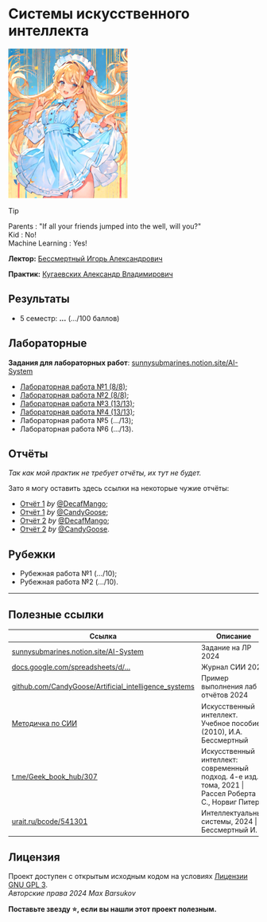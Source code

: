 # Системы искусственного интеллекта

<img alt="ai-animated-anime-girl" src="https://github.com/maxbarsukov/itmo/blob/master/.docs/ai-animated.gif" width="240">

> [!TIP]
> Parents : "If all your friends jumped into the well, will you?" \
> Kid : No! \
> Machine Learning : Yes!

**Лектор:** [Бессмертный Игорь Александрович](https://my.itmo.ru/persons/106013)

**Практик:** [Кугаевских Александр Владимирович](https://my.itmo.ru/persons/360609)

## Результаты

- 5 семестр: **...** (.../100 баллов)

## Лабораторные

**Задания для лабораторных работ**: [sunnysubmarines.notion.site/AI-System](https://sunnysubmarines.notion.site/AI-System-a559a46cddc44363bdf27b77e10b7d85#e81ed3e5bc1f4131846acb4e13b1c64a)

- [Лабораторная работа №1 (8/8)](./лабораторные/lab1/);
- [Лабораторная работа №2 (8/8)](./лабораторные/lab2/);
- [Лабораторная работа №3 (13/13)](./лабораторные/lab3/);
- [Лабораторная работа №4 (13/13)](./лабораторные/lab4/);
- Лабораторная работа №5 (.../13);
- Лабораторная работа №6 (.../13).

## Отчёты

*Так как мой практик не требует отчёты, их тут не будет.*

Зато я могу оставить здесь ссылки на некоторые чужие отчёты:

- [Отчёт 1](https://github.com/DecafMangoITMO/ITMO/blob/main/SystemsOfArtificialIntelligence/module_1/README.md) *by* [@DecafMango](https://github.com/DecafMangoITMO);
- [Отчёт 1](https://github.com/CandyGoose/Artificial_intelligence_systems/blob/main/sii_module_1.docx) *by* [@CandyGoose](https://github.com/CandyGoose);
- [Отчёт 2](https://github.com/DecafMangoITMO/ITMO/blob/main/SystemsOfArtificialIntelligence/module_2/README.md) *by* [@DecafMango](https://github.com/DecafMangoITMO);
- [Отчёт 2](https://github.com/CandyGoose/Artificial_intelligence_systems/blob/main/sii_module_2.docx) *by* [@CandyGoose](https://github.com/CandyGoose).

## Рубежки

- Рубежная работа №1 (.../10);
- Рубежная работа №2 (.../10).

---

## Полезные ссылки

| Ссылка | Описание |
| --- | --- |
| [sunnysubmarines.notion.site/AI-System](https://sunnysubmarines.notion.site/AI-System-a559a46cddc44363bdf27b77e10b7d85#e81ed3e5bc1f4131846acb4e13b1c64a) | Задание на ЛР 2024 |
| [docs.google.com/spreadsheets/d/...](https://docs.google.com/spreadsheets/d/17Tfrmk77ghD1yD4cIeah7EOpCZVxJMmE-gdLYyEd1Ug/edit?gid=1446492249#gid=1446492249) | Журнал СИИ 2024 |
| [github.com/CandyGoose/Artificial_intelligence_systems](https://github.com/CandyGoose/Artificial_intelligence_systems/) | Пример выполнения лаб + отчётов 2024 |
| [Методичка по СИИ](./СИИ_Методичка.pdf) | Искусственный интеллект. Учебное пособие (2010), И.А. Бессмертный |
| [t.me/Geek_book_hub/307](https://t.me/Geek_book_hub/307) | Искусственный интеллект: современный подход. 4-е изд. 3 тома, 2021 \| Рассел Роберта С., Норвиг Питер |
| [urait.ru/bcode/541301](https://urait.ru/bcode/541301) | Интеллектуальные системы, 2024 \| Бессмертный И. А. |

## Лицензия <a name="license"></a>

Проект доступен с открытым исходным кодом на условиях [Лицензии GNU GPL 3](https://opensource.org/license/gpl-3-0/). \
*Авторские права 2024 Max Barsukov*

**Поставьте звезду :star:, если вы нашли этот проект полезным.**
